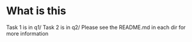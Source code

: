 # What is this 
Task 1 is in q1/
Task 2 is in q2/ 
Please see the README.md in each dir for more information 


